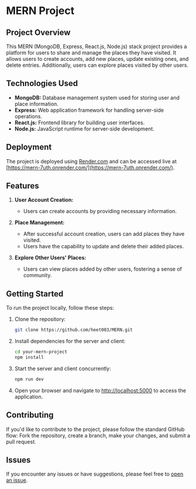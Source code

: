 # MERN Project 

## Project Overview

This MERN (MongoDB, Express, React.js, Node.js) stack project provides a platform for users to share and manage the places they have visited. It allows users to create accounts, add new places, update existing ones, and delete entries. Additionally, users can explore places visited by other users.

## Technologies Used

- **MongoDB:** Database management system used for storing user and place information.
- **Express:** Web application framework for handling server-side operations.
- **React.js:** Frontend library for building user interfaces.
- **Node.js:** JavaScript runtime for server-side development.

## Deployment

The project is deployed using [Render.com](https://render.com/) and can be accessed live at [https://mern-7uth.onrender.com/](https://mern-7uth.onrender.com/).

## Features

1. **User Account Creation:**
   - Users can create accounts by providing necessary information.

2. **Place Management:**
   - After successful account creation, users can add places they have visited.
   - Users have the capability to update and delete their added places.

3. **Explore Other Users' Places:**
   - Users can view places added by other users, fostering a sense of community.

## Getting Started

To run the project locally, follow these steps:

1. Clone the repository:
   ```bash
   git clone https://github.com/heet003/MERN.git
   ```

2. Install dependencies for the server and client:
   ```bash
   cd your-mern-project
   npm install
   ```

3. Start the server and client concurrently:
   ```bash
   npm run dev
   ```

4. Open your browser and navigate to [http://localhost:5000](http://localhost:5000) to access the application.

## Contributing

If you'd like to contribute to the project, please follow the standard GitHub flow: Fork the repository, create a branch, make your changes, and submit a pull request.

## Issues

If you encounter any issues or have suggestions, please feel free to [open an issue](https://github.com/your-username/your-mern-project/issues).
